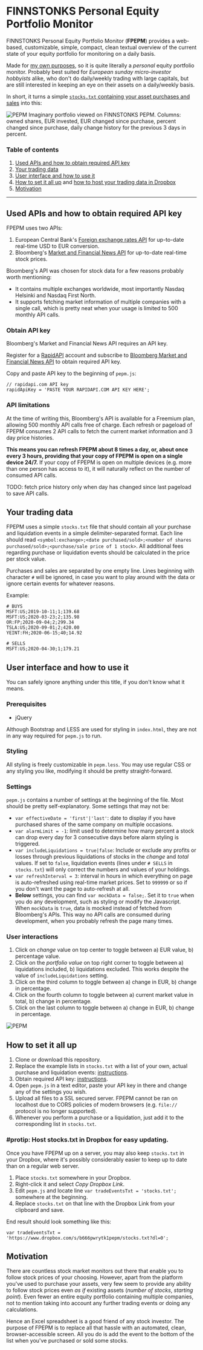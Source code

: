 # FINNSTONKS Personal Equity Portfolio Monitor

FINNSTONKS Personal Equity Portfolio Monitor (**FPEPM**) provides a web-based, customizable, simple, compact, clean textual overview of the current state
of your equity portfolio for monitoring on a daily basis.

Made for [my own purposes](#motivation), so it is quite literally a _personal_ equity portfolio monitor. Probably best suited for _European sunday micro-investor hobbyists_ alike, who don't do daily/weekly trading with large capitals, but are still interested in keeping an eye on their assets on a daily/weekly basis.

In short, it turns a simple [`stocks.txt` containing your asset purchases and sales](#your-trading-data) into this:

![PEPM](https://storage.googleapis.com/olaviinha/github/pepm/pepm4.png)
Imaginary portfolio viewed on FINNSTONKS PEPM. Columns: owned shares, EUR invested, EUR changed since purchase, percent changed since purchase, daily change history for the previous 3 days in percent.

### Table of contents
1. [Used APIs and how to obtain required API key](#used-apis-and-how-to-obtain-required-api-key)
2. [Your trading data](#your-trading-data)
3. [User interface and how to use it](#user-interface-and-how-to-use-it)
4. [How to set it all up](#how-to-set-it-all-up) and [how to host your trading data in Dropbox](#protip-host-stockstxt-in-dropbox-for-easy-updating)
5. [Motivation](#motivation)

---

## Used APIs and how to obtain required API key

FPEPM uses two APIs:
1. European Central Bank's [Foreign exchange rates API](https://exchangeratesapi.io) for up-to-date real-time
USD to EUR conversion.
2. Bloomberg's
[Market and Financial News API](https://rapidapi.com/apidojo/api/bloomberg-market-and-financial-news) 
for up-to-date real-time stock prices.

Bloomberg's API was chosen for stock data for a few reasons probably worth mentioning:
- It contains multiple exchanges worldwide, most importantly Nasdaq Helsinki and Nasdaq First North.
- It supports fetching market information of multiple companies with a single call, which is pretty neat when your usage is limited to 500 monthly API calls.

### Obtain API key

Bloomberg's Market and Financial News API requires an API key.

Register for a [RapidAPI](https://rapidapi.com) account
and subscribe to [Bloomberg Market and Financial News API](https://rapidapi.com/apidojo/api/bloomberg-market-and-financial-news) to 
obtain required API key.

Copy and paste API key to the beginning of `pepm.js`:
```
// rapidapi.com API key
rapidApiKey = 'PASTE YOUR RAPIDAPI.COM API KEY HERE';
```

### API limitations

At the time of writing this, Bloomberg's API is available for a Freemium plan, allowing 500 monthly API calls free of charge. 
Each refresh or pageload of FPEPM consumes 2 API calls to fetch the current market information and 3 day price histories.

**This means you can refresh FPEPM about 8 times a day, or, about once every 3 hours, providing that your copy of FPEPM is 
open on a single device 24/7.** If your copy of FPEPM is open on multiple devices (e.g. more than one person has access to it), it
will naturally reflect on the number of consumed API calls.

TODO: fetch price history only when day has changed since last pageload to save API calls.

## Your trading data

FPEPM uses a simple `stocks.txt` file that should contain all your purchase and liquidation events in a simple delimiter-separated format.
Each line should read `<symbol:exchange>;<date purchased/sold>;<number of shares purchased/sold>;<purchase/sale price of 1 stock>`.
All additional fees regarding purchase or liquidation events should be calculated in the price per stock value.

Purchases and sales are separated by one empty line. Lines beginning with character `#` will be ignored, in case you want to play around with the data or ignore certain events for whatever reasons.

Example:
```
# BUYS
MSFT:US;2019-10-11;1;139.68
MSFT:US;2020-03-23;2;135.98
OR:FP;2020-09-04;2;299.34
TSLA:US;2020-09-01;2;420.00
YEINT:FH;2020-06-15;40;14.92

# SELLS
MSFT:US;2020-04-30;1;179.21
```

## User interface and how to use it

You can safely ignore anything under this title, if you don't know what it means.

### Prerequisites

- jQuery

Although Bootstrap and LESS are used for styling in `index.html`, they are not in any way required for `pepm.js` to run.

### Styling

All styling is freely customizable in `pepm.less`. You may use regular CSS or any styling you like,
modifying it should be pretty straight-forward.

### Settings

`pepm.js` contains a number of settings at the beginning of the file. Most should be pretty self-explanatory. Some settings that may not be:

- `var effectiveDate = 'first'|'last'`: date to display if you have purchased shares of the same company on multiple occasions.
- `var alarmLimit = -1`: limit used to determine how many percent a stock can drop every day for 3 consecutive days before alarm styling is triggered.
- `var includeLiquidations = true|false`: Include or exclude any profits or losses through previous liquidations of stocks in the _change_ and _total_ values. If set to `false`, liquidation events (lines under `# SELLS` in `stocks.txt`) will only correct the numbers and values of your holdings.
- `var refreshInterval = 3`: interval in hours in which everything on page is auto-refreshed using real-time market prices. Set to `999999` or so if you don't want the page to auto-refresh at all.
- **Below** settings, you can find `var mockData = false;`. Set it to `true` when you do any development, such as styling or modify the Javascript. 
When `mockData` is `true`, data is mocked instead of fetched from Bloomberg's APIs. This way no API calls are consumed during development, when you probably refresh the page many times.

### User interactions

1. Click on _change_ value on top center to toggle between a) EUR value, b) percentage value.
2. Click on the _portfolio value_ on top right corner to toggle between a) liquidations included, b) liquidations excluded. This works despite the value of `includeLiquidations` setting.
3. Click on the third column to toggle between a) change in EUR, b) change in percentage.
4. Click on the fourth column to toggle between a) current market value in total, b) change in percentage.
5. Click on the last column to toggle between a) change in EUR, b) change in percentage.

![PEPM](https://storage.googleapis.com/olaviinha/github/pepm/pepm3.gif)

## How to set it all up

1. Clone or download this repository.
2. Replace the example lists in `stocks.txt` with a list of your own, actual purchase and liquidation events: [instructions](#your-trading-data).
3. Obtain required API key: [instructions](#obtain-api-key).
4. Open `pepm.js` in a text editor, paste your API key in there and change any of the settings you wish.
5. Upload all files to a SSL secured server. FPEPM cannot be ran on localhost due to CORS policies of modern browsers (e.g. `file://` protocol is no longer supported).
6. Whenever you perform a purchase or a liquidation, just add it to the corresponding list in `stocks.txt`.

### #protip: Host stocks.txt in Dropbox for easy updating.

Once you have FPEPM up on a server, you may also keep `stocks.txt` in your Dropbox, where it's possibly considerably easier to keep up to date than on a regular web server.

1. Place `stocks.txt` somewhere in your Dropbox.
2. Right-click it and select _Copy Dropbox Link_.
3. Edit `pepm.js` and locate line `var tradeEventsTxt = 'stocks.txt';` somewhere at the beginning.
4. Replace `stocks.txt` on that line with the Dropbox Link from your clipboard and save.

End result should look something like this:
```
var tradeEventsTxt = 'https://www.dropbox.com/s/b666pwrytk1pepm/stocks.txt?dl=0';
```


## Motivation
There are countless stock market monitors out there that enable you to follow stock prices of your choosing. However, apart from the
platform you've used to purchase your assets, very few seem to provide any ability to follow stock prices even _as if_ existing assets
(_number of stocks_, _starting point_). Even fewer an entire equity portfolio containing multiple companies, not to mention taking into 
account any further trading events or doing any calculations.

Hence an Excel spreadsheet is a good friend of any stock investor. The purpose of FPEPM is to replace all that hassle with an automated,
clean, browser-accessible screen. All you do is add the event to the bottom of the list when you've purchased or sold some stocks.
